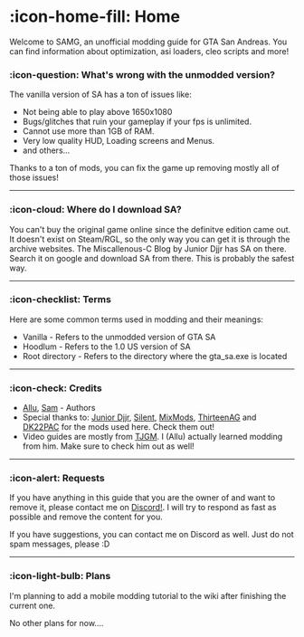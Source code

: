 # :icon-home-fill: Home
Welcome to SAMG, an unofficial modding guide for GTA San Andreas. You can find information about optimization, asi loaders, cleo scripts and more!

### :icon-question: What's wrong with the unmodded version?
The vanilla version of SA has a ton of issues like:
- Not being able to play above 1650x1080
- Bugs/glitches that ruin your gameplay if your fps is unlimited.
- Cannot use more than 1GB of RAM.
- Very low quality HUD, Loading screens and Menus.
- and others...

Thanks to a ton of mods, you can fix the game up removing mostly all of those issues! 

-------------------------------------

### :icon-cloud:  Where do I download SA?
You can't buy the original game online since the definitve edition came out. It doesn't exist on Steam/RGL, so the only way you can get it is through the archive websites.
The Miscallenous-C Blog by Junior Djjr has SA on there. Search it on google and download SA from there. This is probably the safest way.

-------------------------------------


### :icon-checklist: Terms
Here are some common terms used in modding and their meanings:
- Vanilla - Refers to the unmodded version of GTA SA
- Hoodlum - Refers to the 1.0 US version of SA
- Root directory - Refers to the directory where the gta_sa.exe is located

-------------------------------------


### :icon-check: Credits
- [Allu](https://discord.com/users/1038072204916686879), [Sam](https://discord.com/users/1135518000578052116) - Authors
- Special thanks to: [Junior Djjr](https://www.youtube.com/c/juniordjjrmixmods), [Silent](https://cookieplmonster.github.io/), [MixMods](https://mixmods.com.br), [ThirteenAG](https://github.com/ThirteenAG) and [DK22PAC](https://github.com/DK22Pac) for the mods used here. Check them out!
- Video guides are mostly from [TJGM](https://www.youtube.com/channel/UCu380rVP4ROJFWWa0cRSnCw). I (Allu) actually learned modding from him. Make sure to check him out as well!

-------------------------------------


### :icon-alert: Requests
If you have anything in this guide that you are the owner of and want to remove it, please contact me on [Discord!](https://discord.com/users/1038072204916686879).
 I will try to respond as fast as possible and remove the content for you.

If you have suggestions, you can contact me on Discord as well. Just do not spam messages, please :D

-------------------------------------


### :icon-light-bulb: Plans
I'm planning to add a mobile modding tutorial to the wiki after finishing the current one.

No other plans for now....
